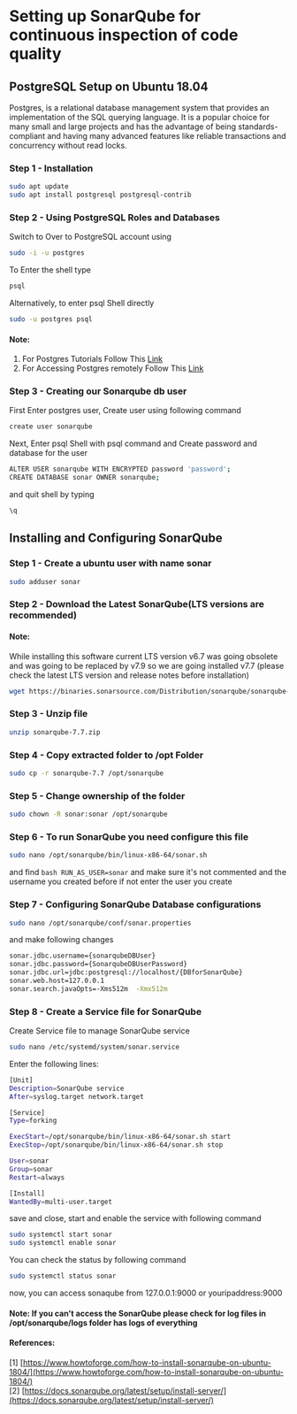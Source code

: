 # Setting up SonarQube for continuous inspection of code quality

## PostgreSQL Setup on Ubuntu 18.04

Postgres, is a relational database management system that provides an implementation of the SQL querying language. It is a popular choice for many small and large projects and has the advantage of being standards-compliant and having many advanced features like reliable transactions and concurrency without read locks.

### Step 1 - Installation

```bash
sudo apt update
sudo apt install postgresql postgresql-contrib
```

### Step 2 - Using PostgreSQL  Roles and Databases

Switch to Over to PostgreSQL account using
```bash
sudo -i -u postgres
```
To Enter the shell type
```bash
psql
```

Alternatively, to enter psql Shell directly
```bash
sudo -u postgres psql
```
#### Note: 
1. For Postgres Tutorials Follow This [Link](https://www.tutorialspoint.com/postgresql)
2. For Accessing Postgres remotely Follow This [Link](https://blog.bigbinary.com/2016/01/23/configure-postgresql-to-allow-remote-connection.html)

### Step 3 - Creating our Sonarqube db user

First Enter postgres user, Create user using following command
```bash
create user sonarqube
```
Next, Enter psql Shell with psql command and Create password and database for the user
```bash
ALTER USER sonarqube WITH ENCRYPTED password 'password';
CREATE DATABASE sonar OWNER sonarqube;
```
and quit shell by typing
```bash
\q
```

## Installing and Configuring SonarQube


### Step 1 - Create a ubuntu user with name sonar
```bash
sudo adduser sonar
```
### Step 2 - Download the Latest SonarQube(LTS versions are recommended)
#### Note:
While installing this software current LTS version v6.7 was going obsolete and was going to be replaced by v7.9 so we are going installed v7.7 (please check the latest LTS version and release notes before installation)
```bash
wget https://binaries.sonarsource.com/Distribution/sonarqube/sonarqube-7.7.zip
```
### Step 3 - Unzip file
```bash
unzip sonarqube-7.7.zip
```
### Step 4 - Copy extracted folder to /opt Folder
```bash
sudo cp -r sonarqube-7.7 /opt/sonarqube
```
### Step 5 - Change ownership of the folder
```bash
sudo chown -R sonar:sonar /opt/sonarqube
```
### Step 6 - To run SonarQube you need configure this file
```bash
sudo nano /opt/sonarqube/bin/linux-x86-64/sonar.sh
```
and find ```bash RUN_AS_USER=sonar``` and make sure it's not commented and the username you created before if not enter the user you create

### Step 7 - Configuring SonarQube Database configurations
```bash
sudo nano /opt/sonarqube/conf/sonar.properties
```
and make following changes
```bash
sonar.jdbc.username={sonarqubeDBUser}
sonar.jdbc.password={SonarqubeDBUserPassword}
sonar.jdbc.url=jdbc:postgresql://localhost/{DBforSonarQube}
sonar.web.host=127.0.0.1
sonar.search.javaOpts=-Xms512m  -Xmx512m
```
### Step 8 - Create a Service file for SonarQube
Create Service file to manage SonarQube service
```bash
sudo nano /etc/systemd/system/sonar.service
```
Enter the following lines:
```bash
[Unit]
Description=SonarQube service
After=syslog.target network.target

[Service]
Type=forking

ExecStart=/opt/sonarqube/bin/linux-x86-64/sonar.sh start
ExecStop=/opt/sonarqube/bin/linux-x86-64/sonar.sh stop

User=sonar
Group=sonar
Restart=always

[Install]
WantedBy=multi-user.target
```
save and close, start and enable the service with following command
```bash
sudo systemctl start sonar
sudo systemctl enable sonar
```
You can check the status by following command
```bash
sudo systemctl status sonar
```
now, you can access sonaqube from 127.0.0.1:9000 or youripaddress:9000
#### Note: If you can't access the SonarQube please check for log files in /opt/sonarqube/logs folder has logs of everything

#### References:
\[1\] [https://www.howtoforge.com/how-to-install-sonarqube-on-ubuntu-1804/](https://www.howtoforge.com/how-to-install-sonarqube-on-ubuntu-1804/)  
\[2\] [https://docs.sonarqube.org/latest/setup/install-server/](https://docs.sonarqube.org/latest/setup/install-server/)
